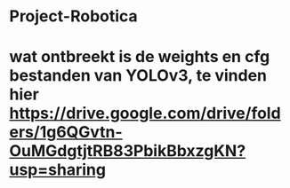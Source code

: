 # Project-Robotica
# wat ontbreekt is de weights en cfg bestanden van YOLOv3, te vinden hier https://drive.google.com/drive/folders/1g6QGvtn-OuMGdgtjtRB83PbikBbxzgKN?usp=sharing
